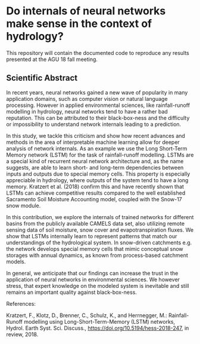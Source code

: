 # Do internals of neural networks make sense in the context of hydrology?

This repository will contain the documented code to reproduce any results presented at the AGU 18 fall meeting.

## Scientific Abstract

In recent years, neural networks gained a new wave of popularity in many application domains, such as computer vision or natural language processing. However in applied environmental sciences, like rainfall-runoff modelling in hydrology, neural networks tend to have a rather bad reputation. This can be attributed to their black-box-ness and the difficulty or impossibility to understand network internals leading to a prediction.

In this study, we tackle this criticism and show how recent advances and methods in the area of interpretable machine learning allow for deeper analysis of network internals. As an example we use the Long Short-Term Memory network (LSTM) for the task of rainfall-runoff modelling. LSTMs are a special kind of recurrent neural network architecture and, as the name suggests, are able to learn short- and long-term dependencies between inputs and outputs due to special memory cells. This property is especially appreciable in hydrology, where outputs of the system tend to have a long memory. Kratzert et al. (2018) confirm this and have recently shown that LSTMs can achieve competitive results compared to the well established Sacramento Soil Moisture Accounting model, coupled with the Snow-17 snow module.

In this contribution, we explore the internals of trained networks for different basins from the publicly available CAMELS data set, also utilizing remote sensing data of soil moisture, snow cover and evapotranspiration fluxes. We show that LSTMs internally learn to represent patterns that match our understandings of the hydrological system. In snow-driven catchments e.g. the network develops special memory cells that mimic conceptual snow storages with annual dynamics, as known from process-based catchment models.

In general, we anticipate that our findings can increase the trust in the application of neural networks in environmental sciences. We however stress, that expert knowledge on the modeled system is inevitable and still remains an important quality against black-box-ness.

References:

Kratzert, F., Klotz, D., Brenner, C., Schulz, K., and Herrnegger, M.: Rainfall-Runoff modelling using Long-Short-Term-Memory (LSTM) networks, Hydrol. Earth Syst. Sci. Discuss., https://doi.org/10.5194/hess-2018-247, in review, 2018.

